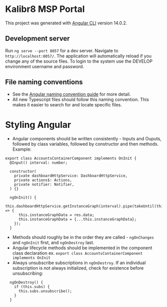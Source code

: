 # Kalibr8 MSP Portal

This project was generated with [Angular CLI](https://github.com/angular/angular-cli) version 14.0.2.


## Development server

Run `ng serve --port 8057` for a dev server. Navigate to `http://localhost:8057/`. The application will automatically reload if you change any of the source files. To login to the system use the DEVELOP environment username and password.


## File naming conventions

  - See the [Angular naming convention guide](https://angular.io/guide/styleguide#naming) for more detail.
  - All new Typescript files should follow this naming convention. This makes it easier to search for and locate specific files.


# Styling Angular
  - Angular components should be written consistently - Inputs and Ouputs, followed by class variables, followed by constructor and then methods. Example:
```
export class AccountsContainerComponent implements OnInit {
  @Input() interval: number;

  constructor(
    private dashboardHttpService: DashboardHttpService,
    private actions$: Actions,
    private notifier: Notifier,
  ) {}

  ngOnInit() {
    this.dashboardHttpService.getInstanceGraph(interval).pipe(takeUntil(this._destroying$)).subscribe(res => {
      this.instanceGraphData = res.data;
      this.instanceGraphData = {...this.instanceGraphData};
    });
  }
```
  - Methods should roughly be in the order they are called - `ngOnChanges` and `ngOnInit` first, and `ngOnDestroy` last.
  - Angular lifecycle methods should be implemented in the component class declaration ex. `export class AccountsContainerComponent implements OnInit`
  - Always unsubscribe subscriptions in `ngOnDestroy`. If an individual subscription is not always initialized, check for existence before unsubscribing:
```
  ngOnDestroy() {
    if (this.subs) {
      this.subs.unsubscribe();
    }
  }
```
